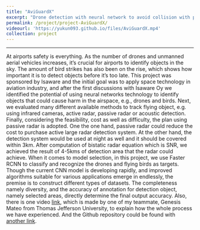 ```yaml
---
title: "AviGuardX"
excerpt: "Drone detection with neural network to avoid collision with plane<br/><img src='/images/AviGuardX.png'>"
permalink: /project/project-AviGuardX/
videourl: 'https://yukun093.github.io/files/AviGuardX.mp4'
collection: project
---
```


------

At airports safety is everything. As the number of drones and unmanned aerial vehicles increases, it’s crucial for airports to identify objects in the sky. The amount of bird strikes has also been on the rise, which shows how important it is to detect objects before it’s too late.
This project was sponsored by Isaware and the initial goal was to apply space technology in aviation industry, and after the first discussions with Isaware Oy we identified the potential of using neural networks technology to identify objects that could cause harm in the airspace, e.g., drones and birds. Next, we evaluated many different available methods to track flying object, e.g. using infrared cameras, active radar, passive radar or acoustic detection.
Finally, considering the feasibility, cost as well as difficulty, the plan using passive radar is adopted. One the one hand, passive radar could reduce the cost to purchase active large radar detection system. At the other hand, the detection system would be used at night as well and it should be covered within 3km. After computation of bistatic radar equation which is SNR, we achieved the result of 4-5kms of detection area that the radar could achieve.
When it comes to model selection, in this project, we use Faster RCNN to classify and recognize the drones and flying birds as targets. Though the current CNN model is developing rapidly, and improved algorithms suitable for various applications emerge in endlessly, the premise is to construct different types of datasets. The completeness namely diversity, and the accuracy of annotation for detection object, namely selected areas, directly determine the final output accuracy.
Also, there is one video [link](https://yukun093.github.io/files/AviGuardX.mp4), which is made by one of my teammate, Genesis Mateo from Thomas Jefferson University, to explain how the whole process we have experienced. And the Github repository could be found with [another link](https://github.com/Ferris093/aviguardx).